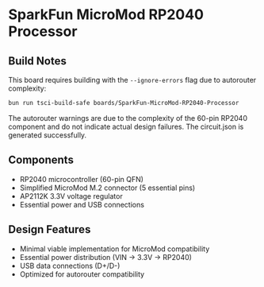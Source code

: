 # SparkFun MicroMod RP2040 Processor

## Build Notes

This board requires building with the `--ignore-errors` flag due to autorouter complexity:

```bash
bun run tsci-build-safe boards/SparkFun-MicroMod-RP2040-Processor
```

The autorouter warnings are due to the complexity of the 60-pin RP2040 component and do not indicate actual design failures. The circuit.json is generated successfully.

## Components

- RP2040 microcontroller (60-pin QFN)
- Simplified MicroMod M.2 connector (5 essential pins)
- AP2112K 3.3V voltage regulator
- Essential power and USB connections

## Design Features

- Minimal viable implementation for MicroMod compatibility
- Essential power distribution (VIN → 3.3V → RP2040)
- USB data connections (D+/D-)
- Optimized for autorouter compatibility